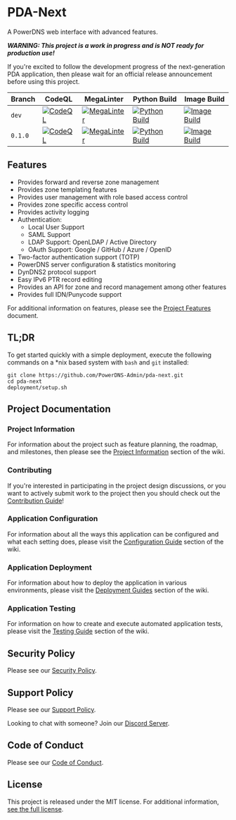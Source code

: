 # PDA-Next

A PowerDNS web interface with advanced features.

***WARNING: This project is a work in progress and is NOT ready for production use!***

If you're excited to follow the development progress of the next-generation PDA application, then please wait for
an official release announcement before using this project.

| Branch  | CodeQL                                                                                                                                                                                                         | MegaLinter                                                                                                                                                                                                 | Python Build                                                                                                                                                                                                   | Image Build                                                                                                                                                                                                 |
|---------|----------------------------------------------------------------------------------------------------------------------------------------------------------------------------------------------------------------|------------------------------------------------------------------------------------------------------------------------------------------------------------------------------------------------------------|----------------------------------------------------------------------------------------------------------------------------------------------------------------------------------------------------------------|-------------------------------------------------------------------------------------------------------------------------------------------------------------------------------------------------------------|
| `dev`   | [![CodeQL](https://github.com/PowerDNS-Admin/pda-next/actions/workflows/codeql-analysis.yml/badge.svg?branch=dev)](https://github.com/PowerDNS-Admin/pda-next/actions/workflows/codeql-analysis.yml)           | [![MegaLinter](https://github.com/PowerDNS-Admin/pda-next/actions/workflows/mega-linter.yml/badge.svg?branch=dev)](https://github.com/PowerDNS-Admin/pda-next/actions/workflows/mega-linter.yml)           | [![Python Build](https://github.com/PowerDNS-Admin/pda-next/actions/workflows/python-build.yml/badge.svg?branch=dev)](https://github.com/PowerDNS-Admin/pda-next/actions/workflows/python-build.yml)           | [![Image Build](https://github.com/PowerDNS-Admin/pda-next/actions/workflows/image-build.yml/badge.svg?branch=dev)](https://github.com/PowerDNS-Admin/pda-next/actions/workflows/image-build.yml)           |
| `0.1.0` | [![CodeQL](https://github.com/PowerDNS-Admin/pda-next/actions/workflows/codeql-analysis.yml/badge.svg?branch=release/0.1.0)](https://github.com/PowerDNS-Admin/pda-next/actions/workflows/codeql-analysis.yml) | [![MegaLinter](https://github.com/PowerDNS-Admin/pda-next/actions/workflows/mega-linter.yml/badge.svg?branch=release/0.1.0)](https://github.com/PowerDNS-Admin/pda-next/actions/workflows/mega-linter.yml) | [![Python Build](https://github.com/PowerDNS-Admin/pda-next/actions/workflows/python-build.yml/badge.svg?branch=release/0.1.0)](https://github.com/PowerDNS-Admin/pda-next/actions/workflows/python-build.yml) | [![Image Build](https://github.com/PowerDNS-Admin/pda-next/actions/workflows/image-build.yml/badge.svg?branch=release/0.1.0)](https://github.com/PowerDNS-Admin/pda-next/actions/workflows/image-build.yml) |

## Features

- Provides forward and reverse zone management
- Provides zone templating features
- Provides user management with role based access control
- Provides zone specific access control
- Provides activity logging
- Authentication:
    - Local User Support
    - SAML Support
    - LDAP Support: OpenLDAP / Active Directory
    - OAuth Support: Google / GitHub / Azure / OpenID
- Two-factor authentication support (TOTP)
- PowerDNS server configuration & statistics monitoring
- DynDNS2 protocol support
- Easy IPv6 PTR record editing
- Provides an API for zone and record management among other features
- Provides full IDN/Punycode support

For additional information on features, please see the
[Project Features](https://github.com/PowerDNS-Admin/pda-next/blob/main/docs/wiki/project/features.md) document.

## TL;DR

To get started quickly with a simple deployment, execute the following commands on a *nix based system
with `bash` and `git` installed:

```
git clone https://github.com/PowerDNS-Admin/pda-next.git
cd pda-next
deployment/setup.sh
```

## Project Documentation

### Project Information

For information about the project such as feature planning, the roadmap, and milestones, then please see the
[Project Information](https://github.com/PowerDNS-Admin/pda-next/blob/main/docs/wiki/project/README.md) section of the
wiki.

### Contributing

If you're interested in participating in the project design discussions, or you want to actively submit work to the
project then you should check out the
[Contribution Guide](https://github.com/PowerDNS-Admin/pda-next/blob/main/docs/wiki/contributing/README.md)!

### Application Configuration

For information about all the ways this application can be configured and what each setting does, please visit the
[Configuration Guide](https://github.com/PowerDNS-Admin/pda-next/blob/main/docs/wiki/configuration/README.md) section of
the wiki.

### Application Deployment

For information about how to deploy the application in various environments, please visit the
[Deployment Guides](https://github.com/PowerDNS-Admin/pda-next/blob/main/docs/wiki/deployment/README.md) section of the
wiki.

### Application Testing

For information on how to create and execute automated application tests, please visit the
[Testing Guide](https://github.com/PowerDNS-Admin/pda-next/blob/main/docs/wiki/testing/README.md) section of the wiki.

## Security Policy

Please see our
[Security Policy](https://github.com/PowerDNS-Admin/pda-next/blob/main/.github/SECURITY.md).

## Support Policy

Please see our
[Support Policy](https://github.com/PowerDNS-Admin/pda-next/blob/main/docs/wiki/support/README.md).

Looking to chat with someone? Join our [Discord Server](https://discord.powerdnsadmin.org).

## Code of Conduct

Please see our
[Code of Conduct](https://github.com/PowerDNS-Admin/pda-next/blob/main/.github/CODE_OF_CONDUCT.md).

## License

This project is released under the MIT license. For additional
information, [see the full license](https://github.com/PowerDNS-Admin/pda-next/blob/main/LICENSE).

